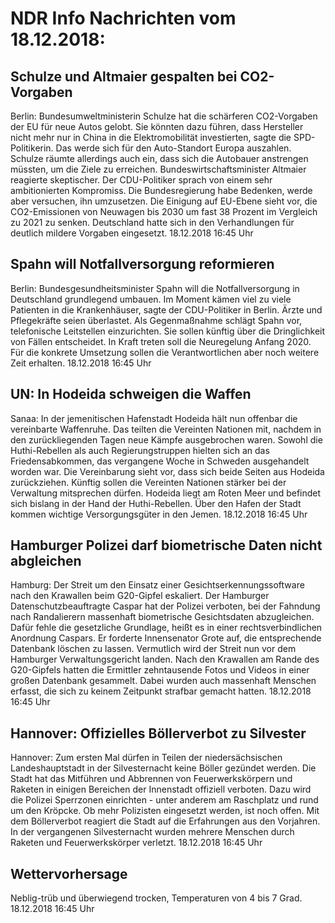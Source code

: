 # NDR Info Nachrichten vom 18.12.2018:


## Schulze und Altmaier gespalten bei CO2-Vorgaben
Berlin: Bundesumweltministerin Schulze hat die schärferen CO2-Vorgaben der EU für neue Autos gelobt. Sie könnten dazu führen, dass Hersteller nicht mehr nur in China in die Elektromobilität investierten, sagte die SPD-Politikerin. Das werde sich für den Auto-Standort Europa auszahlen. Schulze räumte allerdings auch ein, dass sich die Autobauer anstrengen müssten, um die Ziele zu erreichen. Bundeswirtschaftsminister Altmaier reagierte skeptischer. Der CDU-Politiker sprach von einem sehr ambitionierten Kompromiss. Die Bundesregierung habe Bedenken, werde aber versuchen, ihn umzusetzen. Die Einigung auf EU-Ebene sieht vor, die CO2-Emissionen von Neuwagen bis 2030 um fast 38 Prozent im Vergleich zu 2021 zu senken. Deutschland hatte sich in den Verhandlungen für deutlich mildere Vorgaben eingesetzt. 18.12.2018 16:45 Uhr 

## Spahn will Notfallversorgung reformieren
Berlin: Bundesgesundheitsminister Spahn will die Notfallversorgung in Deutschland grundlegend umbauen. Im Moment kämen viel zu viele Patienten in die Krankenhäuser, sagte der CDU-Politiker in Berlin. Ärzte und Pflegekräfte seien überlastet. Als Gegenmaßnahme schlägt Spahn vor, telefonische Leitstellen einzurichten. Sie sollen künftig über die Dringlichkeit von Fällen entscheidet. In Kraft treten soll die Neuregelung Anfang 2020. Für die konkrete Umsetzung sollen die Verantwortlichen aber noch weitere Zeit erhalten. 18.12.2018 16:45 Uhr 

## UN: In Hodeida schweigen die Waffen
Sanaa: In der jemenitischen Hafenstadt Hodeida hält nun offenbar die vereinbarte Waffenruhe. Das teilten die Vereinten Nationen mit, nachdem in den zurückliegenden Tagen neue Kämpfe ausgebrochen waren. Sowohl die Huthi-Rebellen als auch Regierungstruppen hielten sich an das Friedensabkommen, das vergangene Woche in Schweden ausgehandelt worden war. Die Vereinbarung sieht vor, dass sich beide Seiten aus Hodeida zurückziehen. Künftig sollen die Vereinten Nationen stärker bei der Verwaltung mitsprechen dürfen. Hodeida liegt am Roten Meer und befindet sich bislang in der Hand der Huthi-Rebellen. Über den Hafen der Stadt kommen wichtige Versorgungsgüter in den Jemen. 18.12.2018 16:45 Uhr 

## Hamburger Polizei darf biometrische Daten nicht abgleichen
Hamburg: Der Streit um den Einsatz einer Gesichtserkennungssoftware nach den Krawallen beim G20-Gipfel eskaliert. Der Hamburger Datenschutzbeauftragte Caspar hat der Polizei verboten, bei der Fahndung nach Randalierern massenhaft biometrische Gesichtsdaten abzugleichen. Dafür fehle die gesetzliche Grundlage, heißt es in einer rechtsverbindlichen Anordnung Caspars. Er forderte Innensenator Grote auf, die entsprechende Datenbank löschen zu lassen. Vermutlich wird der Streit nun vor dem Hamburger Verwaltungsgericht landen. Nach den Krawallen am Rande des G20-Gipfels hatten die Ermittler zehntausende Fotos und Videos in einer großen Datenbank gesammelt. Dabei wurden auch massenhaft Menschen erfasst, die sich zu keinem Zeitpunkt strafbar gemacht hatten. 18.12.2018 16:45 Uhr 

## Hannover: Offizielles Böllerverbot zu Silvester
Hannover: Zum ersten Mal dürfen in Teilen der niedersächsischen Landeshauptstadt in der Silvesternacht keine Böller gezündet werden. Die Stadt hat das Mitführen und Abbrennen von Feuerwerkskörpern und Raketen in einigen Bereichen der Innenstadt offiziell verboten. Dazu wird die Polizei   Sperrzonen einrichten - unter anderem am Raschplatz und rund um den Kröpcke. Ob mehr Polizisten eingesetzt werden, ist noch offen. Mit dem Böllerverbot reagiert die Stadt auf die Erfahrungen aus den Vorjahren. In der vergangenen Silvesternacht wurden mehrere Menschen durch Raketen und Feuerwerkskörper verletzt. 18.12.2018 16:45 Uhr 

## Wettervorhersage
Neblig-trüb und überwiegend trocken, Temperaturen von 4 bis 7 Grad. 18.12.2018 16:45 Uhr 
